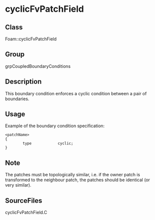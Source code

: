 # cyclicFvPatchField 
## Class
Foam::cyclicFvPatchField

## Group
grpCoupledBoundaryConditions

## Description
This boundary condition enforces a cyclic condition between a pair of
boundaries.

## Usage
Example of the boundary condition specification:
```
<patchName>
{
        type            cyclic;
}
```

## Note
The patches must be topologically similar, i.e. if the owner patch is
transformed to the neighbour patch, the patches should be identical (or
very similar).

## SourceFiles
cyclicFvPatchField.C


